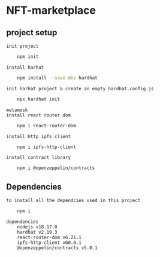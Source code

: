 # NFT-marketplace

## project setup
    init project
```sh
    npm init
```
    install harhat
```sh
    npm install --save-dev hardhat
```
    init harhat project & create an empty hardhat.config.js
```sh
    npx hardhat init
```
    metamask   
    install react router dom
```sh
    npm i react-router-dom
```
    install http ipfs client
```sh
    npm i ipfs-http-client
```
    install contract library
```sh
    npm i @openzeppelin/contracts
```
## Dependencies
    to install all the dependcies used in this project
```sh
    npm i
```
    dependencies
        nodejs v18.17.0
        hardhat v2.19.3
        react-router-dom v6.21.1
        ipfs-http-client v60.0.1
        @openzeppelin/contracts v5.0.1
